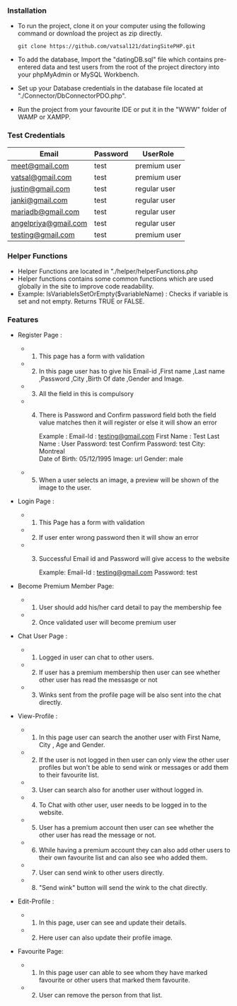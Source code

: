 
### Installation

  - To run the project, clone it on your computer using the following command or download the project as zip directly.
  	
	`git clone https://github.com/vatsal121/datingSitePHP.git`
  
  - To add the database, Import the "datingDB.sql" file which contains pre-entered data and test users from the root of the project directory into your phpMyAdmin or MySQL Workbench.
  - Set up your Database credentials in the database file located at "./Connector/DbConnectorPDO.php".
  - Run the project from your favourite IDE or put it in the "WWW" folder of WAMP or XAMPP. 

                    
### Test Credentials

Email  | Password | UserRole 
------------- | ------------- | -------------
meet@gmail.com  | test | premium user
vatsal@gmail.com  | test | premium user
justin@gmail.com  | test | regular user
janki@gmail.com  | test | regular user
mariadb@gmail.com  | test | regular user
angelpriya@gmail.com  | test | regular user
testing@gmail.com | test | premium user

### Helper Functions

- Helper Functions are located in "./helper/helperFunctions.php
- Helper functions contains some common functions which are used globally in the site to improve code readability.
- Example: IsVariableIsSetOrEmpty($variableName) : Checks if variable is set and not empty. Returns TRUE or FALSE.


### Features

- Register Page : 
	- 1) This page has a form with validation 
	- 2) In this page user has to give his Email-id ,First name ,Last name ,Password ,City ,Birth Of date ,Gender and Image.
	- 3) All the field in this is compulsory
	- 4) There is Password and Confirm password field  both the field value matches then it will register or else it will show an error
			
			Example : 
			Email-Id : testing@gmail.com
			First Name : Test
			Last Name : User
			Password: test
			Confirm Password: test
			City: Montreal			
			Date of Birth: 05/12/1995
			Image: url
			Gender: male
			
	- 5) When a user selects an image, a preview will be shown of the image to the user.

- Login Page : 
	- 1) This Page has a form with validation
	- 2) If user enter wrong password then it will show an error
	- 3) Successful Email id and Password will give access to the website	
	      
	      Example: 
		  Email-Id : testing@gmail.com
		  Password: test 

- Become Premium Member Page:
	- 1) User should add his/her card detail to pay the membership fee
	-  2) Once validated user will become premium user

- Chat User Page : 
	- 1) Logged in user can chat to other users. 
	- 2) If user has a premium membership then user can see whether other user has read the messasge or not
	- 3) Winks sent from the profile page will be also sent into the chat directly.

- View-Profile : 
	- 1) In this page user can search the another user with First Name, City , Age and Gender.
	- 2) If the user is not logged in then user can only view the other user profiles but won't be able to send wink or messages or add them to their favourite list.
	- 3) User can search also for another user without logged in.
	- 4) To Chat with other user, user needs to be logged in to the website.
	- 5) User has a premium account then user can see whether the other user has read the message or not. 
	- 6) While having a premium account they can also add other users to their own favourite list and can also see who added them.
	- 7) User can send wink to other users directly.
	- 8) "Send wink" button will send the wink to the chat directly.

- Edit-Profile : 
	- 1) In this page, user can see and update their details.
	- 2) Here user can also update their profile image.

- Favourite Page: 
	- 1) In this page user can able to see whom they have marked favourite or other users that marked them favourite.
	- 2) User can remove the person from that list.


